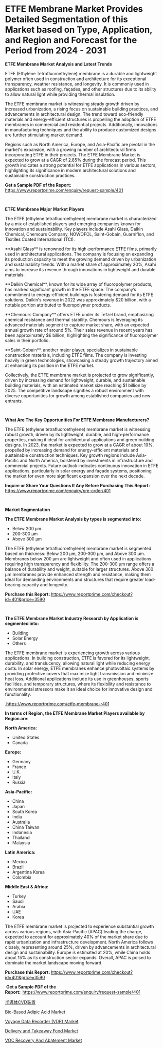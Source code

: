 <p><h1>ETFE Membrane Market Provides Detailed Segmentation of this Market based on Type, Application, and Region and Forecast for the Period from 2024 - 2031</h1></p><p><strong>ETFE Membrane Market Analysis and Latest Trends</strong></p>
<p><p>ETFE (Ethylene Tetrafluoroethylene) membrane is a durable and lightweight polymer often used in construction and architecture for its exceptional transparency, weather resistance, and longevity. It is commonly used in applications such as roofing, façades, and other structures due to its ability to allow natural light while providing thermal insulation.</p><p>The ETFE membrane market is witnessing steady growth driven by increased urbanization, a rising focus on sustainable building practices, and advancements in architectural design. The trend toward eco-friendly materials and energy-efficient structures is propelling the adoption of ETFE membranes in commercial and residential projects. Additionally, innovations in manufacturing techniques and the ability to produce customized designs are further stimulating market demand.</p><p>Regions such as North America, Europe, and Asia-Pacific are pivotal in the market's expansion, with a growing number of architectural firms incorporating ETFE in their projects. The ETFE Membrane Market is expected to grow at a CAGR of 2.85% during the forecast period. This growth indicates a strong potential for ETFE applications in various sectors, highlighting its significance in modern architectural solutions and sustainable construction practices.</p></p>
<p><strong>Get a Sample PDF of the Report:&nbsp;</strong> <a href="https://www.reportprime.com/enquiry/request-sample/401">https://www.reportprime.com/enquiry/request-sample/401</a></p>
<p>&nbsp;</p>
<p><strong>ETFE Membrane Major Market Players</strong></p>
<p><p>The ETFE (ethylene tetrafluoroethylene) membrane market is characterized by a mix of established players and emerging companies known for innovation and sustainability. Key players include Asahi Glass, Daikin Chemical, Chemours Company, NOWOFOL, Saint-Gobain, Guarniflon, and Textiles Coated International (TCI).</p><p>**Asahi Glass** is renowned for its high-performance ETFE films, primarily used in architectural applications. The company is focusing on expanding its production capacity to meet the growing demand driven by urbanization and sustainability trends. With a market share of approximately 20%, Asahi aims to increase its revenue through innovations in lightweight and durable materials.</p><p>**Daikin Chemical**, known for its wide array of fluoropolymer products, has marked significant growth in the ETFE space. The company’s commitment to energy-efficient buildings is fostering demand for its ETFE solutions. Daikin's revenue in 2022 was approximately $20 billion, with a notable portion attributed to fluoropolymer products.</p><p>**Chemours Company** offers ETFE under its Tefzel brand, emphasizing chemical resistance and thermal stability. Chemours is leveraging its advanced materials segment to capture market share, with an expected annual growth rate of around 5%. Their sales revenue in recent years has been approximately $6 billion, highlighting the significance of fluoropolymer sales in their portfolio.</p><p>**Saint-Gobain**, another major player, specializes in sustainable construction materials, including ETFE films. The company is investing heavily in green technologies, showcasing a steady growth trajectory aimed at enhancing its position in the ETFE market.</p><p>Collectively, the ETFE membrane market is projected to grow significantly, driven by increasing demand for lightweight, durable, and sustainable building materials, with an estimated market size reaching $1 billion by 2025. The competitive landscape signifies a robust environment with diverse opportunities for growth among established companies and new entrants.</p></p>
<p>&nbsp;</p>
<p><strong>What Are The Key Opportunities For ETFE Membrane Manufacturers?</strong></p>
<p><p>The ETFE (ethylene tetrafluoroethylene) membrane market is witnessing robust growth, driven by its lightweight, durable, and high-performance properties, making it ideal for architectural applications and green building designs. In 2023, the market is expected to grow at a CAGR of about 10%, propelled by increasing demand for energy-efficient materials and sustainable construction techniques. Key growth regions include Asia-Pacific and North America, bolstered by investments in infrastructure and commercial projects. Future outlook indicates continuous innovation in ETFE applications, particularly in solar energy and façade systems, positioning the market for even more significant expansion over the next decade.</p></p>
<p><strong>Inquire or Share Your Questions If Any Before Purchasing This Report:</strong> <a href="https://www.reportprime.com/enquiry/pre-order/401">https://www.reportprime.com/enquiry/pre-order/401</a></p>
<p>&nbsp;</p>
<p><strong>Market Segmentation</strong></p>
<p><strong>The ETFE Membrane Market Analysis by types is segmented into:</strong></p>
<p><ul><li>Below 200 µm</li><li>200-300 µm</li><li>Above 300 µm</li></ul></p>
<p><p>The ETFE (ethylene tetrafluoroethylene) membrane market is segmented based on thickness: Below 200 µm, 200-300 µm, and Above 300 µm. Membranes below 200 µm are lightweight and often used in applications requiring high transparency and flexibility. The 200-300 µm range offers a balance of durability and weight, suitable for larger structures. Above 300 µm membranes provide enhanced strength and resistance, making them ideal for demanding environments and structures that require greater load-bearing capacity and longevity.</p></p>
<p><strong>Purchase this Report:&nbsp;</strong><a href="https://www.reportprime.com/checkout?id=401&price=3590">https://www.reportprime.com/checkout?id=401&price=3590</a></p>
<p>&nbsp;</p>
<p><strong>The ETFE Membrane Market Industry Research by Application is segmented into:</strong></p>
<p><ul><li>Building</li><li>Solar Energy</li><li>Others</li></ul></p>
<p><p>The ETFE membrane market is experiencing growth across various applications. In building construction, ETFE is favored for its lightweight, durability, and translucency, allowing natural light while reducing energy costs. In solar energy, ETFE membranes enhance photovoltaic systems by providing protective covers that maximize light transmission and minimize heat loss. Additional applications include its use in greenhouses, sports facilities, and temporary structures, where its flexibility and resistance to environmental stressors make it an ideal choice for innovative design and functionality.</p></p>
<p><a href="https://www.reportprime.com/etfe-membrane-r401">&nbsp;https://www.reportprime.com/etfe-membrane-r401</a></p>
<p><strong>In terms of Region, the ETFE Membrane Market Players available by Region are:</strong></p>
<p>
    <p> <strong> North America: </strong>
        <ul>
            <li>United States</li>
            <li>Canada</li>
        </ul>
        </p> 
    <p> <strong> Europe: </strong>
        <ul>
            <li>Germany</li>
            <li>France</li>
            <li>U.K.</li>
            <li>Italy</li>
            <li>Russia</li>
        </ul>
        </p> 
    <p> <strong> Asia-Pacific: </strong>
        <ul>
            <li>China</li>
            <li>Japan</li>
            <li>South Korea</li>
            <li>India</li>
            <li>Australia</li>
            <li>China Taiwan</li>
            <li>Indonesia</li>
            <li>Thailand</li>
            <li>Malaysia</li>
        </ul>
        </p> 
    <p> <strong> Latin America: </strong>
        <ul>
            <li>Mexico</li>
            <li>Brazil</li>
            <li>Argentina Korea</li>
            <li>Colombia</li>
        </ul>
        </p> 
    <p> <strong> Middle East & Africa: </strong>
        <ul>
            <li>Turkey</li>
            <li>Saudi</li>
            <li>Arabia</li>
            <li>UAE</li>
            <li>Korea</li>
        </ul>
    </p>
    </p>
<p><p>The ETFE membrane market is projected to experience substantial growth across various regions, with Asia-Pacific (APAC) leading the charge, expected to account for approximately 40% of the market share due to rapid urbanization and infrastructure development. North America follows closely, representing around 25%, driven by advancements in architectural design and sustainability. Europe is estimated at 20%, while China holds about 15% as its construction sector expands. Overall, APAC is poised to dominate the market landscape moving forward.</p></p>
<p><strong>Purchase this Report: </strong><a href="https://www.reportprime.com/checkout?id=401&price=3590">https://www.reportprime.com/checkout?id=401&price=3590</a></p>
<p>&nbsp;<strong>Get a Sample PDF of the Report:&nbsp;&nbsp;</strong><a href="https://www.reportprime.com/enquiry/request-sample/401">https://www.reportprime.com/enquiry/request-sample/401</a></p>
<p><strong></strong></p>
<p><p><a href="https://medium.com/@jethro6smck/%E5%8D%8A%E5%B0%8E%E4%BD%93cvd%E8%A3%85%E7%BD%AE%E5%B8%82%E5%A0%B4-2024%E5%B9%B4%E3%81%8B%E3%82%892031%E5%B9%B4%E3%81%BE%E3%81%A7%E3%81%AE%E4%B8%96%E7%95%8C%E5%B8%82%E5%A0%B4%E5%8B%95%E5%90%91%E3%81%A8%E8%B2%A9%E5%A3%B2%E3%83%88%E3%83%AC%E3%83%B3%E3%83%89-b2b981bc7bdb">半導体CVD装置</a></p><p><a href="https://www.linkedin.com/pulse/bio-based-adipic-acid-market-research-report-forecast-growth-prospects-rq5jf?trackingId=CQi3fDVETIqPeHYvKULwUw%3D%3D">Bio-Based Adipic Acid Market</a></p><p><a href="https://www.linkedin.com/pulse/global-voyage-data-recorder-vdr-market-landscape-future-trends-uvnce?trackingId=PwMUfreJSOG3V%2BlUqLsv%2FQ%3D%3D">Voyage Data Recorder (VDR) Market</a></p><p><a href="https://medium.com/@bethelokon998/booming-delivery-and-takeaway-food-market-sector-market-analysis-and-growth-projections-till-2031-6b5fc4eb20f2">Delivery and Takeaway Food Market</a></p><p><a href="https://issuu.com/reportprime-2/docs/voc-recovery-and-abatement-market-s_7611f86686cde7">VOC Recovery And Abatement Market</a></p></p>
